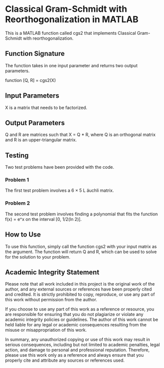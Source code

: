 # Classical Gram-Schmidt with Reorthogonalization in MATLAB
This is a MATLAB function called cgs2 that implements Classical Gram-Schmidt with reorthogonalization.

## Function Signature
The function takes in one input parameter and returns two output parameters.

function [Q, R] = cgs2(X)

## Input Parameters
X is a matrix that needs to be factorized.

## Output Parameters
Q and R are matrices such that X = Q * R, where Q is an orthogonal matrix and R is an upper-triangular matrix.

## Testing
Two test problems have been provided with the code.

### Problem 1
The first test problem involves a 6 × 5 L ̈auchli matrix.

### Problem 2
The second test problem involves finding a polynomial that fits the function f(x) = e^x on the interval [0, 1/2(ln 2)].

## How to Use
To use this function, simply call the function cgs2 with your input matrix as the argument. The function will return Q and R, which can be used to solve for the solution to your problem.

## Academic Integrity Statement

Please note that all work included in this project is the original work of the author, and any external sources or references have been properly cited and credited. It is strictly prohibited to copy, reproduce, or use any part of this work without permission from the author.

If you choose to use any part of this work as a reference or resource, you are responsible for ensuring that you do not plagiarize or violate any academic integrity policies or guidelines. The author of this work cannot be held liable for any legal or academic consequences resulting from the misuse or misappropriation of this work.

In summary, any unauthorized copying or use of this work may result in serious consequences, including but not limited to academic penalties, legal action, and damage to personal and professional reputation. Therefore, please use this work only as a reference and always ensure that you properly cite and attribute any sources or references used.
